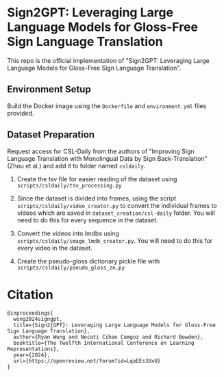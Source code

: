 # Sign2GPT: Leveraging Large Language Models for Gloss-Free Sign Language Translation

This repo is the official implementation of "Sign2GPT: Leveraging Large Language Models for Gloss-Free Sign Language Translation".

## Environment Setup

Build the Docker image using the `Dockerfile` and `environment.yml` files provided.

## Dataset Preparation

Request access for CSL-Daily from the authors of "Improving Sign Language Translation with Monolingual Data by Sign Back-Translation" (Zhou et al.) and add it to folder named `csldaily`.

1. Create the tsv file for easier reading of the dataset using `scripts/csldaily/tsv_processing.py`

2. Since the dataset is divided into frames, using the script `scripts/csldaily/video_creator.py` to convert the individual frames to videos which are saved in `dataset_creation/csl-daily` folder. You will need to do this for every sequence in the dataset.

3. Convert the videos into lmdbs using `scripts/csldaily/image_lmdb_creator.py`. You will need to do this for every video in the dataset.

4. Create the pseudo-gloss dictionary pickle file with `scripts/csldaily/pseudo_gloss_zn.py`



# Citation
```
@inproceedings{
  wong2024signgpt,
  title={Sign2{GPT}: Leveraging Large Language Models for Gloss-Free Sign Language Translation},
  author={Ryan Wong and Necati Cihan Camgoz and Richard Bowden},
  booktitle={The Twelfth International Conference on Learning Representations},
  year={2024},
  url={https://openreview.net/forum?id=LqaEEs3UxU}
}
```
